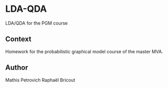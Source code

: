 # LDA-QDA
LDA/QDA for the PGM course

## Context
Homework for the probabilistic graphical model course of the master MVA.

## Author
Mathis Petrovich
Raphaël Bricout
